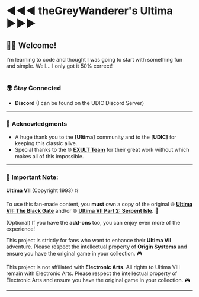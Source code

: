 #  ◄◄◄ theGreyWanderer's Ultima ►►► 

## 🧙‍♂️ Welcome!
I'm learning to code and thought I was going to start with something fun and simple. Well... I only got it 50% correct!
<br><br>
### 🌍 **Stay Connected**
- **Discord** (I can be found on the UDIC Discord Server)

---

### 📝 **Acknowledgments**
- A huge thank you to the **[Ultima]** community and to the **[UDIC]** for keeping this classic alive.
- Special thanks to the 🌐 [**EXULT Team**](https://github.com/exult) for their great work without which makes all of this impossible.

---

### 📜 **Important Note**:  
**Ultima VII** (Copyright 1993) ⛓️

To use this fan-made content, you **must** own a copy of the original 🌐 [**Ultima VII: The Black Gate**](https://www.gog.com/en/game/ultima_7_complete)
 and/or 🌐 [**Ultima VII Part 2: Serpent Isle**](https://www.gog.com/en/game/ultima_7_complete). 🏰

(Optional) If you have the **add-ons** too, you can enjoy even more of the experience!

This project is strictly for fans who want to enhance their **Ultima VII** adventure. Please respect the intellectual property of **Origin Systems** and ensure you have the original game in your collection. 🎮

This project is not affiliated with **Electronic Arts**. All rights to Ultima VIII remain with Electronic Arts. Please respect the intellectual property of Electronic Arts and ensure you have the original game in your collection. 🎮

---
